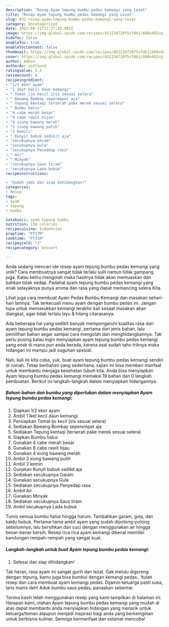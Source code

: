 ```yaml
---
description: "Resep Ayam tepung bumbu pedas kemangi yang Lezat"
title: "Resep Ayam tepung bumbu pedas kemangi yang Lezat"
slug: 832-resep-ayam-tepung-bumbu-pedas-kemangi-yang-lezat
category: Uncategorized
date: 2022-08-31T21:37:15.982Z
image: https://img-global.cpcdn.com/recipes/452234720f5cfdb1/680x482cq70/ayam-tepung-bumbu-pedas-kemangi-foto-resep-utama.jpg
hideToc: false
enableToc: true
enableTocContent: false
thumbnail: https://img-global.cpcdn.com/recipes/452234720f5cfdb1/680x482cq70/ayam-tepung-bumbu-pedas-kemangi-foto-resep-utama.jpg
cover: https://img-global.cpcdn.com/recipes/452234720f5cfdb1/680x482cq70/ayam-tepung-bumbu-pedas-kemangi-foto-resep-utama.jpg
author: Admin
authorAv: notfound
ratingvalue: 3.4
reviewcount: 4
recipeingredient:
- "1/2 ekor ayam"
- "1 Iket kecil daun kemangi"
- " Tomat ijo kecil iris sesuai selera"
- " Bawang Bombay seperempat aja"
- " Tepung kentaqi terserah pake merek sesuai selera"
- " Bumbu halus"
- "4 cabe merah besar"
- "8 cabe rawit hijau"
- "4 siung bawang merah"
- "2 siung bawang putih"
- "2 kemiri"
- " Kunyit bubuk sedikit aja"
- "secukupnya Garam"
- "secukupnya Gula"
- "secukupnya Penyedap rasa"
- " Air"
- " Minyak"
- "secukupnya Saus tiram"
- "secukupnya Lada bubuk"
recipeinstructions:

- "Sudah jadi dan siap dihidangkan!"
categories:
- Resep
tags:
- ayam
- tepung
- bumbu

katakunci: ayam tepung bumbu 
nutrition: 134 calories
recipecuisine: Indonesian
preptime: "PT17M"
cooktime: "PT31M"
recipeyield: "2"
recipecategory: Dessert

---
```





Anda sedang mencari ide resep ayam tepung bumbu pedas kemangi yang unik? Cara membuatnya sangat tidak terlalu sulit namun tidak gampang juga. Kalau keliru mengolah maka hasilnya tidak akan memuaskan dan bahkan tidak sedap. Padahal ayam tepung bumbu pedas kemangi yang enak selayaknya punya aroma dan rasa yang dapat memancing selera Kita.





Lihat juga cara membuat Ayam Pedas Bumbu Kemangi dan masakan sehari-hari lainnya. Tak terkecuali menu ayam dengan bumbu pedas ini. Jangan lupa untuk memasukkan kemangi terakhir kali sesaat masakan akan diangkat, agar tidak terlalu layu &amp; hilang citarasanya.

Ada beberapa hal yang sedikit banyak mempengaruhi kualitas rasa dari ayam tepung bumbu pedas kemangi, pertama dari jenis bahan, lalu pemilihan bahan segar sampai cara mengolah dan menghidangkannya. Tak perlu pusing kalau ingin menyiapkan ayam tepung bumbu pedas kemangi yang enak di mana pun anda berada, karena asal sudah tahu triknya maka hidangan ini mampu jadi suguhan spesial.






Nah, kali ini kita coba, yuk, buat ayam tepung bumbu pedas kemangi sendiri di rumah. Tetap berbahan yang sederhana, sajian ini bisa memberi manfaat untuk membantu menjaga kesehatan tubuh kita. Anda bisa menyiapkan Ayam tepung bumbu pedas kemangi memakai 19 bahan dan 0 langkah pembuatan. Berikut ini langkah-langkah dalam menyiapkan hidangannya.

<!--inarticleads1-->

##### Bahan-bahan dan bumbu yang diperlukan dalam menyiapkan Ayam tepung bumbu pedas kemangi:

1. Siapkan 1/2 ekor ayam
1. Ambil 1 Iket kecil daun kemangi
1. Persiapkan  Tomat ijo kecil (iris sesuai selera)
1. Sediakan  Bawang Bombay seperempat aja
1. Sediakan  Tepung kentaqi (terserah pake merek sesuai selera)
1. Siapkan  Bumbu halus
1. Gunakan 4 cabe merah besar
1. Gunakan 8 cabe rawit hijau
1. Gunakan 4 siung bawang merah
1. Ambil 2 siung bawang putih
1. Ambil 2 kemiri
1. Gunakan  Kunyit bubuk sedikit aja
1. Sediakan secukupnya Garam
1. Gunakan secukupnya Gula
1. Sediakan secukupnya Penyedap rasa
1. Ambil  Air
1. Gunakan  Minyak
1. Sediakan secukupnya Saus tiram
1. Ambil secukupnya Lada bubuk


Tumis semua bumbu halus hingga harum. Tambahkan garam, gula, dan kaldu bubuk. Pertama-tama ambil ayam yang sudah dipotong-potong sebelumnya, lalu bersihkan dan cuci dengan menggunakan air hingga benar-benar bersih. Resep rica rica ayam kemangi dikenal memiliki kandungan rempah-rempah yang sangat kuat. 

<!--inarticleads2-->

##### Langkah-langkah untuk buat Ayam tepung bumbu pedas kemangi:


1. Selesai dan siap dihidangkan!

Tak heran, rasa ayam ini sangat gurih dan lezat. Gak melulu digoreng dengan tepung, kamu juga bisa bumbui dengan kemangi pedas.. Itulah resep dan cara membuat ayam kemangi pedas. Dijamin keluarga pasti suka, laris manis deh! Aduk bumbu saus pedas, panaskan sebentar. 

Terima kasih telah menggunakan resep yang kami tampilkan di halaman ini. Harapan kami, olahan Ayam tepung bumbu pedas kemangi yang mudah di atas dapat membantu anda menyiapkan hidangan yang menarik untuk keluarga/teman ataupun menjadi inspirasi bagi anda yang berkeinginan untuk berbisnis kuliner. Semoga bermanfaat dan selamat mencoba!
